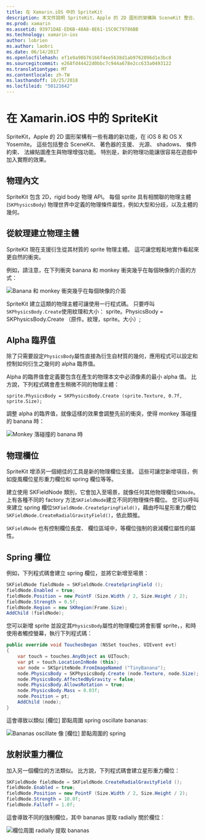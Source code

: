 ```yaml
---
title: 在 Xamarin.iOS 中的 SpriteKit
description: 本文件說明 SpriteKit，Apple 的 2D 圖形的架構與 SceneKit 整合、 併入物理學與動畫，包括支援光源和陰影，等等。 SpriteKit 可用來建立 2D 遊戲。
ms.prod: xamarin
ms.assetid: 93971DAE-ED6B-48A8-8E61-15C0C79786BB
ms.technology: xamarin-ios
author: lobrien
ms.author: laobri
ms.date: 06/14/2017
ms.openlocfilehash: ef1e9a98b76166f4ee5638d1ab9762896d1e3bc8
ms.sourcegitcommit: e268fd44422d0bbc7c944a678e2cc633a0493122
ms.translationtype: MT
ms.contentlocale: zh-TW
ms.lasthandoff: 10/25/2018
ms.locfileid: "50121642"
---
```

# <a name="spritekit-in-xamarinios"></a>在 Xamarin.iOS 中的 SpriteKit

SpriteKit，Apple 的 2D 圖形架構有一些有趣的新功能，在 iOS 8 和 OS X Yosemite。 這些包括整合 SceneKit、 著色器的支援、 光源、 shadows、 條件約束、 法線貼圖產生與物理增強功能。 特別是，新的物理功能讓很容易在遊戲中加入實際的效果。

## <a name="physics-bodies"></a>物理內文

SpriteKit 包含 2D，rigid body 物理 API。 每個 sprite 具有相關聯的物理主體 (`SKPhysicsBody`) 物理世界中定義的物理條件屬性，例如大型和分歧，以及主體的幾何。

## <a name="creating-a-physics-body-from-a-texture"></a>從紋理建立物理主體
SpriteKit 現在支援衍生從其材質的 sprite 物理主體。 這可讓您輕鬆地實作看起來更自然的衝突。

例如，請注意，在下列衝突 banana 和 monkey 衝突幾乎在每個映像的介面的方式：
 
![](spritekit-images/image13.png "Banana 和 monkey 衝突幾乎在每個映像的介面")

SpriteKit 建立這類的物理主體可讓使用一行程式碼。 只要呼叫`SKPhysicsBody.Create`使用紋理和大小： sprite。PhysicsBody = SKPhysicsBody.Create （原件。紋理，sprite。大小）;

## <a name="alpha-threshold"></a>Alpha 臨界值

除了只需要設定`PhysicsBody`屬性直接為衍生自材質的幾何，應用程式可以設定和控制如何衍生之幾何的 alpha 臨界值。 

Alpha 的臨界值會定義要包含在產生的物理本文中必須像素的最小 alpha 值。 比方說，下列程式碼會產生稍微不同的物理主體：

```chsarp
sprite.PhysicsBody = SKPhysicsBody.Create (sprite.Texture, 0.7f, sprite.Size);
```

調整 alpha 的臨界值，就像這樣的效果會調整先前的衝突，使得 monkey 落碰撞的 banana 時：

![](spritekit-images/image14.png "Monkey 落碰撞的 banana 時")
 
## <a name="physics-fields"></a>物理欄位

SpriteKit 增添另一個絕佳的工具是新的物理欄位支援。 這些可讓您新增項目，例如旋風欄位星形重力欄位和 spring 欄位等等。

建立使用 SKFieldNode 類別，它會加入至場景，就像任何其他物理欄位`SKNode`。 上有各種不同的 factory 方法`SKFieldNode`建立不同的物理條件欄位。 您可以呼叫來建立 spring 欄位`SKFieldNode.CreateSpringField()`，藉由呼叫星形重力欄位`SKFieldNode.CreateRadialGravityField()`，依此類推。

`SKFieldNode` 也有控制欄位長度、 欄位區域中，等欄位強制的衰減欄位屬性的屬性。

## <a name="spring-field"></a>Spring 欄位

例如，下列程式碼會建立 spring 欄位，並將它新增至場景：

```csharp
SKFieldNode fieldNode = SKFieldNode.CreateSpringField ();
fieldNode.Enabled = true;
fieldNode.Position = new PointF (Size.Width / 2, Size.Height / 2);
fieldNode.Strength = 0.5f;
fieldNode.Region = new SKRegion(Frame.Size);
AddChild (fieldNode);
```

您可以新增 sprite 並設定其`PhysicsBody`屬性的物理欄位將會影響 sprite，，和時使用者觸控螢幕，執行下列程式碼：

```csharp
public override void TouchesBegan (NSSet touches, UIEvent evt)
{
    var touch = touches.AnyObject as UITouch;
    var pt = touch.LocationInNode (this);
    var node = SKSpriteNode.FromImageNamed ("TinyBanana");
    node.PhysicsBody = SKPhysicsBody.Create (node.Texture, node.Size);
    node.PhysicsBody.AffectedByGravity = false;
    node.PhysicsBody.AllowsRotation = true;
    node.PhysicsBody.Mass = 0.03f;
    node.Position = pt;
    AddChild (node);
}
```

這會導致以類似 [欄位] 節點周圍 spring oscillate bananas:

![](spritekit-images/image15.png "Bananas oscillate 像 [欄位] 節點周圍的 spring")
 
## <a name="radial-gravity-field"></a>放射狀重力欄位

加入另一個欄位的方法類似。 比方說，下列程式碼會建立星形重力欄位：

```csharp
SKFieldNode fieldNode = SKFieldNode.CreateRadialGravityField ();
fieldNode.Enabled = true;
fieldNode.Position = new PointF (Size.Width / 2, Size.Height / 2);
fieldNode.Strength = 10.0f;
fieldNode.Falloff = 1.0f;
```

這會導致不同的強制欄位，其中 bananas 提取 radially 關於欄位：

![](spritekit-images/image16.png "欄位周圍 radially 提取 bananas")
